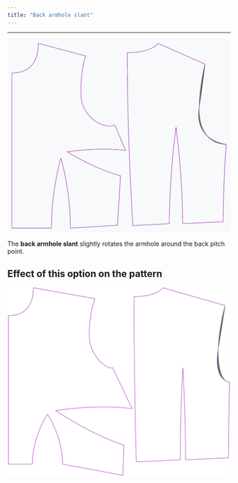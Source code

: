 ```yaml
---
title: "Back armhole slant"
---
```


***

![The effect of the back armhole slant option on the pattern](sample.png)

The **back armhole slant** slightly rotates the armhole around the back pitch point.

## Effect of this option on the pattern

![This image shows the effect of this option by superimposing several variants that have a different value for this option](bella_backarmholeslant_sample.svg "Effect of this option on the pattern")
